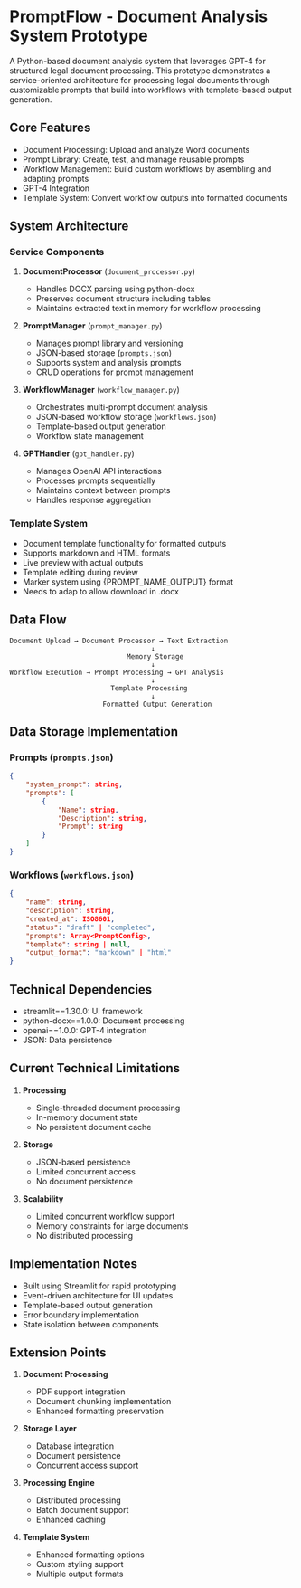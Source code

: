 # PromptFlow - Document Analysis System Prototype

A  Python-based document analysis system that leverages GPT-4 for structured legal document processing. This prototype demonstrates a service-oriented architecture for processing legal documents through customizable prompts that build into workflows with template-based output generation.

## Core Features

- Document Processing: Upload and analyze Word documents
- Prompt Library: Create, test, and manage reusable prompts
- Workflow Management: Build custom  workflows by asembling and adapting prompts
- GPT-4 Integration
- Template System: Convert workflow outputs into formatted documents

## System Architecture

### Service Components

1. **DocumentProcessor** (`document_processor.py`)
   - Handles DOCX parsing using python-docx
   - Preserves document structure including tables
   - Maintains extracted text in memory for workflow processing

2. **PromptManager** (`prompt_manager.py`)
   - Manages prompt library and versioning
   - JSON-based storage (`prompts.json`)
   - Supports system and analysis prompts
   - CRUD operations for prompt management

3. **WorkflowManager** (`workflow_manager.py`)
   - Orchestrates multi-prompt document analysis
   - JSON-based workflow storage (`workflows.json`)
   - Template-based output generation
   - Workflow state management

4. **GPTHandler** (`gpt_handler.py`)
   - Manages OpenAI API interactions
   - Processes prompts sequentially
   - Maintains context between prompts
   - Handles response aggregation

### Template System

- Document template functionality for formatted outputs
- Supports markdown and HTML formats
- Live preview with actual outputs
- Template editing during review
- Marker system using {PROMPT_NAME_OUTPUT} format
- Needs to adap to allow download in .docx

## Data Flow
```
Document Upload → Document Processor → Text Extraction
                                   ↓
                             Memory Storage
                                   ↓
Workflow Execution → Prompt Processing → GPT Analysis
                                   ↓
                         Template Processing
                                   ↓
                       Formatted Output Generation
```

## Data Storage Implementation

### Prompts (`prompts.json`)
```json
{
    "system_prompt": string,
    "prompts": [
        {
            "Name": string,
            "Description": string,
            "Prompt": string
        }
    ]
}
```

### Workflows (`workflows.json`)
```json
{
    "name": string,
    "description": string,
    "created_at": ISO8601,
    "status": "draft" | "completed",
    "prompts": Array<PromptConfig>,
    "template": string | null,
    "output_format": "markdown" | "html"
}
```

## Technical Dependencies

- streamlit==1.30.0: UI framework
- python-docx==1.0.0: Document processing
- openai==1.0.0: GPT-4 integration
- JSON: Data persistence

## Current Technical Limitations

1. **Processing**
   - Single-threaded document processing
   - In-memory document state
   - No persistent document cache

2. **Storage**
   - JSON-based persistence
   - Limited concurrent access
   - No document persistence

3. **Scalability**
   - Limited concurrent workflow support
   - Memory constraints for large documents
   - No distributed processing

## Implementation Notes

- Built using Streamlit for rapid prototyping
- Event-driven architecture for UI updates
- Template-based output generation
- Error boundary implementation
- State isolation between components

## Extension Points

1. **Document Processing**
   - PDF support integration
   - Document chunking implementation
   - Enhanced formatting preservation

2. **Storage Layer**
   - Database integration
   - Document persistence
   - Concurrent access support

3. **Processing Engine**
   - Distributed processing
   - Batch document support
   - Enhanced caching

4. **Template System**
   - Enhanced formatting options
   - Custom styling support
   - Multiple output formats
